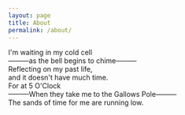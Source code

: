 ```yaml
---
layout: page
title: About
permalink: /about/
---
```


I'm waiting in my cold cell<br>
    ———as the bell begins to chime———<br>
Reflecting on my past life,<br>
and it doesn't have much time.<br>
For at 5 O'Clock<br>
    ———When they take me to the Gallows Pole———<br>
The sands of time for me are running low.